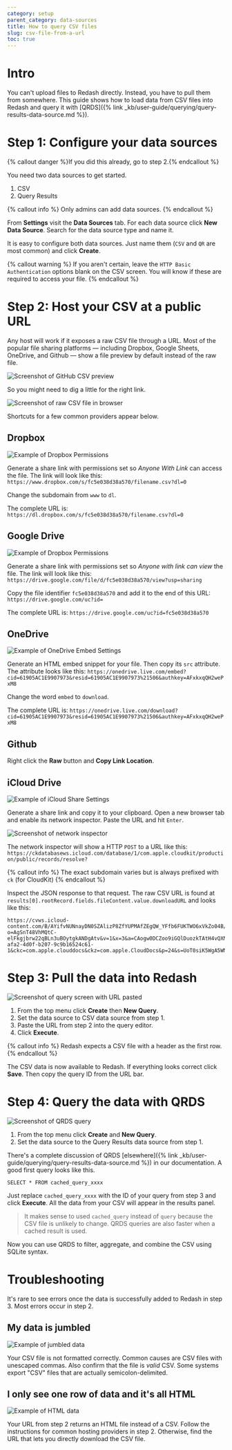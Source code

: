 ```yaml
---
category: setup
parent_category: data-sources
title: How to query CSV files
slug: csv-file-from-a-url
toc: true
---
```


# Intro

You can't upload files to Redash directly. Instead, you have to pull them from somewhere. This guide shows how to load data from CSV files into Redash and query it with [QRDS]({% link _kb/user-guide/querying/query-results-data-source.md %}).

# Step 1: Configure your data sources

{% callout danger %}If you did this already, go to step 2.{% endcallout %}

You need two data sources to get started. 

1. CSV
2. Query Results

{% callout info %} Only admins can add data sources. {% endcallout %}

From **Settings** visit the **Data Sources** tab. For each data source click **New Data Source**. Search for the data source type and name it.

It is easy to configure both data sources. Just name them (`CSV` and `QR` are most common) and click **Create**.

{% callout warning %} If you aren't certain, leave the `HTTP Basic Authentication` options blank on the CSV screen. You will know if these are required to access your file. {% endcallout %}

# Step 2: Host your CSV at a public URL

Any host will work if it exposes a raw CSV file through a URL. Most of the popular file sharing platforms — including Dropbox, Google Sheets, OneDrive, and Github — show a file preview by default instead of the raw file.

![Screenshot of GitHub CSV preview](/assets/images/docs/gitbook/csv-preview.png)

So you might need to dig a little for the right link.

![Screenshot of raw CSV file in browser](/assets/images/docs/gitbook/raw-csv.png)

Shortcuts for a few common providers appear below.

## Dropbox

![Example of Dropbox Permissions](/assets/images/docs/gitbook/dropbox-share-settings.png)

Generate a share link with permissions set so *Anyone With Link* can access the file. The link will look like this: `https://www.dropbox.com/s/fc5e038d38a570/filename.csv?dl=0`

Change the subdomain from `www` to `dl`.

The complete URL is: `https://dl.dropbox.com/s/fc5e038d38a570/filename.csv?dl=0`

## Google Drive

![Example of Dropbox Permissions](/assets/images/docs/gitbook/google-share-settings.png)

Generate a share link with permissions set so *Anyone with link can view* the file. The link will look like this: `https://drive.google.com/file/d/fc5e038d38a570/view?usp=sharing`

Copy the file identifier `fc5e038d38a570` and add it to the end of this URL: `https://drive.google.com/uc?id=`

The complete URL is: `https://drive.google.com/uc?id=fc5e038d38a570`

## OneDrive

![Example of OneDrive Embed Settings](/assets/images/docs/gitbook/onedrive-embed-settings.png)

Generate an HTML embed snippet for your file. Then copy its `src` attribute. The attribute looks like this: `https://onedrive.live.com/embed?cid=61905AC1E9907973&resid=61905AC1E9907973%21506&authkey=AFxkxqQH2wePxM8`

Change the word `embed` to `download`.

The complete URL is: `https://onedrive.live.com/download?cid=61905AC1E9907973&resid=61905AC1E9907973%21506&authkey=AFxkxqQH2wePxM8`

## Github

Right click the **Raw** button and **Copy Link Location**.

## iCloud Drive

![Example of iCloud Share Settings](/assets/images/docs/gitbook/icloud-share-settings.png)

Generate a share link and copy it to your clipboard. Open a new browser tab and enable its network inspector. Paste the URL and hit `Enter`.

![Screenshot of network inspector](/assets/images/docs/gitbook/icloud-inspector.png)

The network inspector will show a HTTP `POST` to a URL like this: `https://ckdatabasews.icloud.com/database/1/com.apple.cloudkit/production/public/records/resolve?`

{% callout info %} The exact subdomain varies but is always prefixed with `ck` (for CloudKit) {% endcallout %}

Inspect the JSON response to that request. The raw CSV URL is found at `results[0].rootRecord.fields.fileContent.value.downloadURL` and looks like this:

```
https://cvws.icloud-content.com/B/AYifvNUNnayDN0SZAlizP8ZfYUPMAfZEgQW_YFfb6FUKTWO6xVkZo04B/${f}?o=AgSnT48VhMQtC-elFkgjbrw22qBLn3uBOytgkANDgAtv&v=1&x=3&a=CAogw0DCZoo9iGQlDuozkTAtH4vQXNvV5qk9j5g56uwuzaESHRDd_IWOgy4Y3dnhj4MuIgEAUgRfYUPMWgQZo04B&e=1581386329&k=Yc1Tyt4g4oKp6blXKa6yBA&fl=&r=b5089feb-afa2-4d0f-b207-9c9b16524c61-1&ckc=com.apple.clouddocs&ckz=com.apple.CloudDocs&p=24&s=UoT0siK5WgA5WNxN47jHUDlSzQo
```

# Step 3: Pull the data into Redash

![Screenshot of query screen with URL pasted](/assets/images/docs/gitbook/query-example.png)

1. From the top menu click **Create** then **New Query**.
2. Set the data source to CSV data source from step 1.
3. Paste the URL from step 2 into the query editor. 
4. Click **Execute**.

{% callout info %} Redash expects a CSV file with a header as the first row.{% endcallout %}

The CSV data is now available to Redash. If everything looks correct click **Save**. Then copy the query ID from the URL bar.

# Step 4: Query the data with QRDS

![Screenshot of QRDS query](/assets/images/docs/gitbook/qrds-query-example.png)

1. From the top menu click **Create** and **New Query**.
2. Set the data source to the Query Results data source from step 1.

There's a complete discussion of QRDS [elsewhere]({% link _kb/user-guide/querying/query-results-data-source.md %}) in our documentation. A good first query looks like this. 

```
SELECT * FROM cached_query_xxxx
```

Just replace `cached_query_xxxx` with the ID of your query from step 3 and click **Execute**. All the data from your CSV will appear in the results panel.

> It makes sense to used `cached_query` instead of `query` because the CSV file is unlikely to change. QRDS queries are also faster when a cached result is used.

Now you can use QRDS to filter, aggregate, and combine the CSV using SQLite syntax.

# Troubleshooting

It's rare to see errors once the data is successfully added to Redash in step 3. Most errors occur in step 2.

## My data is jumbled

![Example of jumbled data]()

Your CSV file is not formatted correctly. Common causes are CSV files with unescaped commas. Also confirm that the file is _valid_ CSV. Some systems export "CSV" files that are actually semicolon-delimited.

## I only see one row of data and it's all HTML

![Example of HTML data]()

Your URL from step 2 returns an HTML file instead of a CSV. Follow the instructions for common hosting providers in step 2. Otherwise, find the URL that lets you directly download the CSV file.

